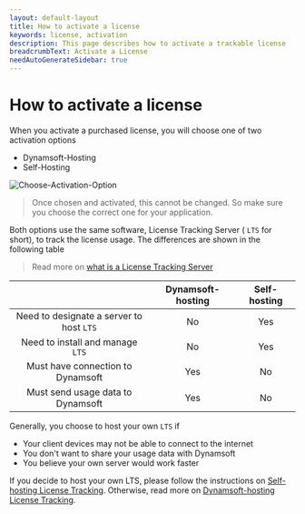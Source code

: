 ```yaml
---
layout: default-layout
title: How to activate a license
keywords: license, activation
description: This page describes how to activate a trackable license
breadcrumbText: Activate a License
needAutoGenerateSidebar: true
---
```


# How to activate a license

When you activate a purchased license, you will choose one of two activation options

* Dynamsoft-Hosting
* Self-Hosting

![Choose-Activation-Option]({{site.assets}}imgs/activate-001.png)

> Once chosen and activated, this cannot be changed. So make sure you choose the correct one for your application.

Both options use the same software, License Tracking Server ( `LTS` for short), to track the license usage. The differences are shown in the following table

> Read more on [what is a License Tracking Server]({{site.about}}terms.html#license-tracking-server)

|  | Dynamsoft-hosting| Self-hosting |
|:-:|:-:|:-:|
| Need to designate a server to host `LTS` | No | Yes |
| Need to install and manage `LTS` | No | Yes |
| Must have connection to Dynamsoft | Yes | No |
| Must send usage data to Dynamsoft | Yes | No |

Generally, you choose to host your own `LTS` if

* Your client devices may not be able to connect to the internet
* You don't want to share your usage data with Dynamsoft
* You believe your own server would work faster

If you decide to host your own LTS, please follow the instructions on [Self-hosting License Tracking]({{site.selfhosting}}index.html). Otherwise, read more on [Dynamsoft-hosting License Tracking]({{site.dshosting}}index.html).
